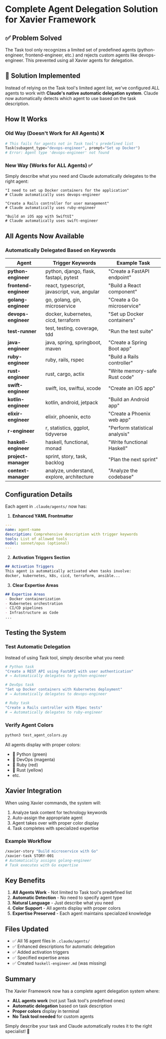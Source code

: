 # Complete Agent Delegation Solution for Xavier Framework

## ✅ Problem Solved

The Task tool only recognizes a limited set of predefined agents (python-engineer, frontend-engineer, etc.) and rejects custom agents like devops-engineer. This prevented using all Xavier agents for delegation.

## 🚀 Solution Implemented

Instead of relying on the Task tool's limited agent list, we've configured ALL agents to work with **Claude's native automatic delegation system**. Claude now automatically detects which agent to use based on the task description.

## How It Works

### Old Way (Doesn't Work for All Agents) ❌
```python
# This fails for agents not in Task tool's predefined list
Task(subagent_type="devops-engineer", prompt="Set up Docker")
# Error: Agent type 'devops-engineer' not found
```

### New Way (Works for ALL Agents) ✅
Simply describe what you need and Claude automatically delegates to the right agent:

```
"I need to set up Docker containers for the application"
# Claude automatically uses devops-engineer

"Create a Rails controller for user management"
# Claude automatically uses ruby-engineer

"Build an iOS app with SwiftUI"
# Claude automatically uses swift-engineer
```

## All Agents Now Available

### Automatically Delegated Based on Keywords

| Agent | Trigger Keywords | Example Task |
|-------|-----------------|--------------|
| **python-engineer** | python, django, flask, fastapi, pytest | "Create a FastAPI endpoint" |
| **frontend-engineer** | react, typescript, javascript, vue, angular | "Build a React component" |
| **golang-engineer** | go, golang, gin, microservice | "Create a Go microservice" |
| **devops-engineer** | docker, kubernetes, cicd, terraform | "Set up Docker containers" |
| **test-runner** | test, testing, coverage, tdd | "Run the test suite" |
| **java-engineer** | java, spring, springboot, maven | "Create a Spring Boot app" |
| **ruby-engineer** | ruby, rails, rspec | "Build a Rails controller" |
| **rust-engineer** | rust, cargo, actix | "Write memory-safe Rust code" |
| **swift-engineer** | swift, ios, swiftui, xcode | "Create an iOS app" |
| **kotlin-engineer** | kotlin, android, jetpack | "Build an Android app" |
| **elixir-engineer** | elixir, phoenix, ecto | "Create a Phoenix web app" |
| **r-engineer** | r, statistics, ggplot, tidyverse | "Perform statistical analysis" |
| **haskell-engineer** | haskell, functional, monad | "Write functional Haskell" |
| **project-manager** | sprint, story, task, backlog | "Plan the next sprint" |
| **context-manager** | analyze, understand, explore, architecture | "Analyze the codebase" |

## Configuration Details

Each agent in `.claude/agents/` now has:

1. **Enhanced YAML Frontmatter**
```yaml
---
name: agent-name
description: Comprehensive description with trigger keywords
tools: List of allowed tools
model: sonnet/opus (optional)
---
```

2. **Activation Triggers Section**
```markdown
## Activation Triggers
This agent is automatically activated when tasks involve:
docker, kubernetes, k8s, cicd, terraform, ansible...
```

3. **Clear Expertise Areas**
```markdown
## Expertise Areas
- Docker containerization
- Kubernetes orchestration
- CI/CD pipelines
- Infrastructure as Code
...
```

## Testing the System

### Test Automatic Delegation
Instead of using Task tool, simply describe what you need:

```bash
# Python task
"Create a REST API using FastAPI with user authentication"
# → Automatically delegates to python-engineer

# DevOps task
"Set up Docker containers with Kubernetes deployment"
# → Automatically delegates to devops-engineer

# Ruby task
"Create a Rails controller with RSpec tests"
# → Automatically delegates to ruby-engineer
```

### Verify Agent Colors
```bash
python3 test_agent_colors.py
```

All agents display with proper colors:
- 🐍 Python (green)
- 🚀 DevOps (magenta)
- 💎 Ruby (red)
- 🦀 Rust (yellow)
- etc.

## Xavier Integration

When using Xavier commands, the system will:
1. Analyze task content for technology keywords
2. Auto-assign the appropriate agent
3. Agent takes over with proper color display
4. Task completes with specialized expertise

### Example Workflow
```bash
/xavier-story "Build microservice with Go"
/xavier-task STORY-001
# Automatically assigns golang-engineer
# Task executes with Go expertise
```

## Key Benefits

1. **All Agents Work** - Not limited to Task tool's predefined list
2. **Automatic Detection** - No need to specify agent type
3. **Natural Language** - Just describe what you need
4. **Color Support** - All agents display with proper colors
5. **Expertise Preserved** - Each agent maintains specialized knowledge

## Files Updated

- ✅ All 16 agent files in `.claude/agents/`
- ✅ Enhanced descriptions for automatic delegation
- ✅ Added activation triggers
- ✅ Specified expertise areas
- ✅ Created `haskell-engineer.md` (was missing)

## Summary

The Xavier Framework now has a complete agent delegation system where:
- **ALL agents work** (not just Task tool's predefined ones)
- **Automatic delegation** based on task description
- **Proper colors** display in terminal
- **No Task tool needed** for custom agents

Simply describe your task and Claude automatically routes it to the right specialist! 🎯